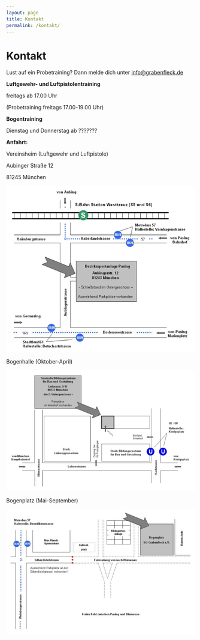 ```yaml
---
layout: page
title: Kontakt
permalink: /kontakt/
---
```

# Kontakt

Lust auf ein Probetraining? Dann melde dich unter [info@grabenfleck.de](mailto:info@grabenfleck.de)

**Luftgewehr- und Luftpistolentraining**

freitags ab 17.00 Uhr

(Probetraining freitags 17.00-19.00 Uhr)

**Bogentraining**

Dienstag und Donnerstag ab ???????

**Anfahrt:**

Vereinsheim (Luftgewehr und Luftpistole)

Aubinger Straße 12

81245 München

![](/images/uploads/anfahrt-kugelschuetzen.jpg)



Bogenhalle (Oktober-April)

![](/images/uploads/anfahrt-bogen-winter.jpg)



Bogenplatz (Mai-September)

![](/images/uploads/anfahrt-bogen-sommer.jpg)